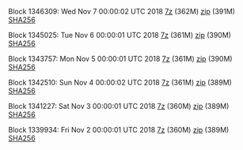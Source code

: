 Block 1346309: Wed Nov  7 00:00:02 UTC 2018 [7z](https://transfer.sh/lQmc3/bootstrap.dat.20181107.7z) (362M) [zip](https://transfer.sh/YnK9n/bootstrap.dat.20181107.zip) (391M) [SHA256](https://transfer.sh/UC1eU/sha256.txt)

Block 1345025: Tue Nov  6 00:00:01 UTC 2018 [7z](https://transfer.sh/fU90t/bootstrap.dat.20181106.7z) (361M) [zip](https://transfer.sh/36evr/bootstrap.dat.20181106.zip) (390M) [SHA256](https://transfer.sh/ys9lv/sha256.txt)

Block 1343757: Mon Nov  5 00:00:01 UTC 2018 [7z](https://transfer.sh/nQ0pc/bootstrap.dat.20181105.7z) (361M) [zip](https://transfer.sh/lKJcc/bootstrap.dat.20181105.zip) (390M) [SHA256](https://transfer.sh/BmaTP/sha256.txt)

Block 1342510: Sun Nov  4 00:00:02 UTC 2018 [7z](https://transfer.sh/13WrH1/bootstrap.dat.20181104.7z) (361M) [zip](https://transfer.sh/IcbaZ/bootstrap.dat.20181104.zip) (389M) [SHA256](https://transfer.sh/hCw4r/sha256.txt)

Block 1341227: Sat Nov  3 00:00:01 UTC 2018 [7z](https://transfer.sh/1tFPm/bootstrap.dat.20181103.7z) (360M) [zip](https://transfer.sh/Rbk7a/bootstrap.dat.20181103.zip) (389M) [SHA256](https://transfer.sh/CS78Z/sha256.txt)

Block 1339934: Fri Nov  2 00:00:01 UTC 2018 [7z](https://transfer.sh/uOqU3/bootstrap.dat.20181102.7z) (360M) [zip](https://transfer.sh/blFE0/bootstrap.dat.20181102.zip) (389M) [SHA256](https://transfer.sh/qHruu/sha256.txt)
